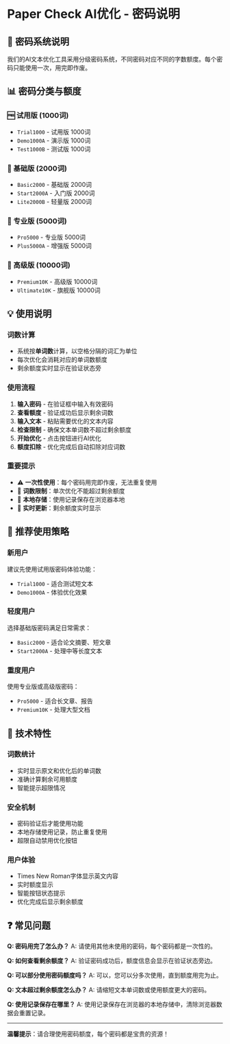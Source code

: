 # Paper Check AI优化 - 密码说明

## 🔐 密码系统说明

我们的AI文本优化工具采用分级密码系统，不同密码对应不同的字数额度。每个密码只能使用一次，用完即作废。

## 📊 密码分类与额度

### 🆓 试用版 (1000词)
- `Trial1000` - 试用版 1000词
- `Demo1000A` - 演示版 1000词  
- `Test1000B` - 测试版 1000词

### 🥉 基础版 (2000词)
- `Basic2000` - 基础版 2000词
- `Start2000A` - 入门版 2000词
- `Lite2000B` - 轻量版 2000词

### 🥈 专业版 (5000词)
- `Pro5000` - 专业版 5000词
- `Plus5000A` - 增强版 5000词

### 🥇 高级版 (10000词)
- `Premium10K` - 高级版 10000词
- `Ultimate10K` - 旗舰版 10000词

## 💡 使用说明

### 词数计算
- 系统按**单词数**计算，以空格分隔的词汇为单位
- 每次优化会消耗对应的单词数额度
- 剩余额度实时显示在验证状态旁

### 使用流程
1. **输入密码** - 在验证框中输入有效密码
2. **查看额度** - 验证成功后显示剩余词数
3. **输入文本** - 粘贴需要优化的文本内容
4. **检查限制** - 确保文本单词数不超过剩余额度
5. **开始优化** - 点击按钮进行AI优化
6. **额度扣除** - 优化完成后自动扣除对应词数

### 重要提示
- ⚠️ **一次性使用**：每个密码用完即作废，无法重复使用
- 📝 **词数限制**：单次优化不能超过剩余额度
- 💾 **本地存储**：使用记录保存在浏览器本地
- 🔄 **实时更新**：剩余额度实时显示

## 🎯 推荐使用策略

### 新用户
建议先使用试用版密码体验功能：
- `Trial1000` - 适合测试短文本
- `Demo1000A` - 体验优化效果

### 轻度用户
选择基础版密码满足日常需求：
- `Basic2000` - 适合论文摘要、短文章
- `Start2000A` - 处理中等长度文本

### 重度用户
使用专业版或高级版密码：
- `Pro5000` - 适合长文章、报告
- `Premium10K` - 处理大型文档

## 🔧 技术特性

### 词数统计
- 实时显示原文和优化后的单词数
- 准确计算剩余可用额度
- 智能提示超限情况

### 安全机制
- 密码验证后才能使用功能
- 本地存储使用记录，防止重复使用
- 超限自动禁用优化按钮

### 用户体验
- Times New Roman字体显示英文内容
- 实时额度显示
- 智能按钮状态提示
- 优化完成后显示剩余额度

## ❓ 常见问题

**Q: 密码用完了怎么办？**
A: 请使用其他未使用的密码，每个密码都是一次性的。

**Q: 如何查看剩余额度？**
A: 验证密码成功后，额度信息会显示在验证状态旁边。

**Q: 可以部分使用密码额度吗？**
A: 可以，您可以分多次使用，直到额度用完为止。

**Q: 文本超过剩余额度怎么办？**
A: 请缩短文本单词数或使用额度更大的密码。

**Q: 使用记录保存在哪里？**
A: 使用记录保存在浏览器的本地存储中，清除浏览器数据会重置记录。

---

**温馨提示**：请合理使用密码额度，每个密码都是宝贵的资源！
